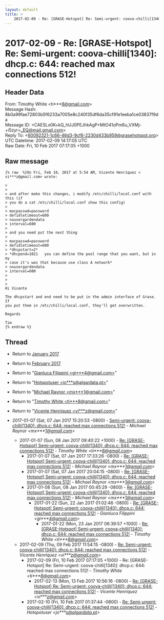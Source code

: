 ```yaml
---
layout: default
title: >
    2017-02-09 - Re: [GRASE-Hotspot] Re: Semi-urgent: coova-chilli[1340]: dhcp.c: 644: reached max connections 512!
---
```


# 2017-02-09 - Re: [GRASE-Hotspot] Re: Semi-urgent: coova-chilli[1340]: dhcp.c: 644: reached max connections 512!

## Header Data

From: Timothy White \<ti***8@gmail.com\><br>
Message Hash: 8b0a99fae72803b5f6233a7005e8c240f35df6da35cf91e1eeba1ce03837f9da<br>
Message ID: \<CAESLx0K+kQ_hUJ0PEJhkAgP+MtO41oPm6u_VXMj-+i5zyr=_EQ@mail.gmail.com\><br>
Reply To: \<60092321-1c66-46d3-9cf6-2230d433b959@grasehotspot.org\><br>
UTC Datetime: 2017-02-09 14:17:05 UTC<br>
Raw Date: Fri, 10 Feb 2017 07:17:05 +1000<br>

## Raw message

```
{% raw  %}On Fri, Feb 10, 2017 at 5:54 AM, Vicente Henríquez <
vi***z@gmail.com> wrote:

>
>
> and after make this changes, i modify /etc/chilli/local.conf with this (if
> you do a cat /etc/chilli/local.conf show this config)
>
> macpasswd=password
> defidletimeout=600
> nousergardendata
> interval=600
>
> and you need put the next thing
>
> macpasswd=password
> defidletimeout=600
> *dhcpstart=2*
> *dhcpend=1021   you can define the pool range that you want, but in my
> case it's was that because use class A network*
> nousergardendata
> interval=600
>
>
>
Hi Vicente

The dhcpstart and end need to be put in the admin interface of Grase. If
you put them in /etc/chilli/local.conf, they'll get overwritten.

Regards

Tim
{% endraw %}
```

## Thread

+ Return to [January 2017](/archive/2017/01)
+ Return to [February 2017](/archive/2017/02)

+ Return to "[Gianluca Filippini <gi***4<span>@</span>gmail.com>](/authors/gi___4_at_gmail_com)"
+ Return to "[Hotspotuser <jo***s<span>@</span>algardata.pt>](/authors/jo___s_at_algardata_pt)"
+ Return to "[Michael Raynor <mx***1<span>@</span>gmail.com>](/authors/mx___1_at_gmail_com)"
+ Return to "[Timothy White <ti***8<span>@</span>gmail.com>](/authors/ti___8_at_gmail_com)"
+ Return to "[Vicente Henríquez <vi***z<span>@</span>gmail.com>](/authors/vi___z_at_gmail_com)"

+ 2017-01-07 (Sat, 07 Jan 2017 15:20:53 -0800) - [Semi-urgent: coova-chilli[1340]: dhcp.c: 644: reached max connections 512!](/archive/2017/01/5f67d239cdd051ff0bfec8535b60d0fa97e39e10b8f30aec852c7c3352ff3a0a) - _Michael Raynor \<mx***1@gmail.com\>_
  + 2017-01-07 (Sun, 08 Jan 2017 09:40:22 +1000) - [Re: [GRASE-Hotspot] Semi-urgent: coova-chilli[1340]: dhcp.c: 644: reached max connections 512!](/archive/2017/01/e519a15701f17f389f88242c2c6065ba0f9092926cf97e2ac12ba2ef7307fc86) - _Timothy White \<ti***8@gmail.com\>_
    + 2017-01-07 (Sat, 07 Jan 2017 17:33:26 -0800) - [Re: [GRASE-Hotspot] Semi-urgent: coova-chilli[1340]: dhcp.c: 644: reached max connections 512!](/archive/2017/01/9a5d7dc657c6032272ef73f43e1fda547572d87a994dfac876ac3468ddce32ec) - _Michael Raynor \<mx***1@gmail.com\>_
    + 2017-01-07 (Sat, 07 Jan 2017 20:04:15 -0800) - [Re: [GRASE-Hotspot] Semi-urgent: coova-chilli[1340]: dhcp.c: 644: reached max connections 512!](/archive/2017/01/ddd84ded4bc5d8a7fdca8101a68a2d1860790e0f5a6c4a753a88f1b9ee33a613) - _Michael Raynor \<mx***1@gmail.com\>_
    + 2017-01-08 (Sun, 08 Jan 2017 00:45:29 -0800) - [Re: [GRASE-Hotspot] Semi-urgent: coova-chilli[1340]: dhcp.c: 644: reached max connections 512!](/archive/2017/01/a9c0364fb95314351a1682d64826df5eaa04ca06040bec7621871857d5d413af) - _Michael Raynor \<mx***1@gmail.com\>_
      + 2017-01-22 (Sun, 22 Jan 2017 01:02:46 -0800) - [Re: [GRASE-Hotspot] Semi-urgent: coova-chilli[1340]: dhcp.c: 644: reached max connections 512!](/archive/2017/01/6975c44467f3dc4ff6166eeaff382e867d47c3e5757b0e37f04dfd2bfcd48380) - _Gianluca Filippini \<gi***4@gmail.com\>_
        + 2017-01-22 (Mon, 23 Jan 2017 06:39:57 +1000) - [Re: [GRASE-Hotspot] Semi-urgent: coova-chilli[1340]: dhcp.c: 644: reached max connections 512!](/archive/2017/01/aeda698be4a429b033952fe1ac79eff3994b04fca94405fc6673efb7401f9444) - _Timothy White \<ti***8@gmail.com\>_
  + 2017-02-09 (Thu, 09 Feb 2017 11:54:15 -0800) - [Re: Semi-urgent: coova-chilli[1340]: dhcp.c: 644: reached max connections 512!](/archive/2017/02/d377c29bf458ec5b3cf35921f3455ceb1fa360b109983374676010148b7be55f) - _Vicente Henríquez \<vi***z@gmail.com\>_
    + 2017-02-09 (Fri, 10 Feb 2017 07:17:05 +1000) - Re: [GRASE-Hotspot] Re: Semi-urgent: coova-chilli[1340]: dhcp.c: 644: reached max connections 512! - _Timothy White \<ti***8@gmail.com\>_
      + 2017-02-13 (Mon, 13 Feb 2017 10:56:16 -0800) - [Re: [GRASE-Hotspot] Re: Semi-urgent: coova-chilli[1340]: dhcp.c: 644: reached max connections 512!](/archive/2017/02/f6f551db059616d4186112d1da27f435276cdb98585d368e39523f112c4e00a6) - _Vicente Henríquez \<vi***z@gmail.com\>_
    + 2017-02-10 (Fri, 10 Feb 2017 01:37:44 -0800) - [Re: Semi-urgent: coova-chilli[1340]: dhcp.c: 644: reached max connections 512!](/archive/2017/02/734dd729f394c487f5953191eb7f3e7d370fe85cb8509f584e02e535826c6b51) - _Hotspotuser \<jo***s@algardata.pt\>_

